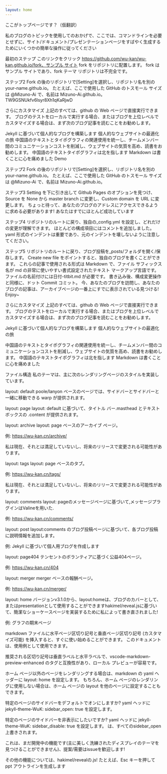 ```yaml
---
layout: home
---
```

ここがトップページです？（仮翻訳）

私のブログのトピックを使用してのおかげで、ここでは、コマンドラインを必要とせずに、サイト/ドキュメント/プレゼンテーションページをすばやく生成するためにいくつかの簡単な操作に従ってください

  最初のステップ
このリンクをクリック https://github.com/wu-kan/wu-kan.github.io/fork、サンプル サイト fork をリポジトリに配置します。 fork はサンプル サイトであり、fork テーマ リポジトリは不完全です。

  ステップ2
Fork の後のリポジトリで[Setting]を選択し、リポジトリ名を別の your-name.github.io。
たとえば、ここで使用した GitHub のトスモール サイズは @Mizuno-Ai で、名前は Mizuno-Ai.github.io。
TW9GSNUkfv6lsyr8Xh1qKaRjwD

  さらにカスタマイズ
上記のすべては、github の Web ページで直接実行できます。 ブログのテストをローカルで実行する場合、またはブログを上位レベルでカスタマイズする場合は、まず次のブログ記事を読むことをお勧めします。

Jekyll に基づいて個人的なブログを構築します
個人的なウェブサイトの最適化の旅
中国語のテキストとタイポグラフィの関連使用を統一し、チームメンバー間のコミュニケーションコストを削減し、ウェブサイトの気質を高め、読書をお勧めします。
中国語のテキストタイポグラフィは北を指します
Markdown は書くことに心を痛めました
Demo

  ステップ2
Fork の後のリポジトリで[Setting]を選択し、リポジトリ名を別の your-name.github.io。
たとえば、ここで使用した GitHub のトスモール サイズは @Mizuno-Ai で、名前は Mizuno-Ai.github.io。

  ステップ3
Setting を下に引き出して Github Pages のオプションを見つけ、Source を None から master branch に変更し、Custom domain を URL に変更します。
ちょっと待って、あなたのブログのアドレスにアクセスできるように求める必要があります! あなたはすでにほとんど成功しています

  ステップ4
リポジトリのルートに戻り、独自の_config.yml を設定し、どれだけの変更が理解できます。 ほとんどの構成項目にはコメントを追加しました。
yaml 形式のインデントは重要であり、元のインデントを壊しないように注意してください。

  ステップ5
リポジトリのルートに戻り、ブログ投稿を_posts/フォルダを開く/保存します。 Create new file をポイントすると、独自のブログを書くことができます。 これらの記事で使用される形式は Markdown で、ファイル サフィックス名が md の非常に使いやすい書式設定されたテキスト マークアップ言語です。
ファイルの名前付けには日付-titbit.md が必要です。
書き込み後、構成変更操作と同様に、ドット Commit コミット。 今、あなたのブログを訪問し、あなたのブログの記事は、アーカイブページの一番上にすでに表示されている見つける! Enjoy~

  さらにカスタマイズ
上記のすべては、github の Web ページで直接実行できます。 ブログのテストをローカルで実行する場合、またはブログを上位レベルでカスタマイズする場合は、まず次のブログ記事を読むことをお勧めします。

Jekyll に基づいて個人的なブログを構築します
個人的なウェブサイトの最適化の旅

中国語のテキストとタイポグラフィの関連使用を統一し、チームメンバー間のコミュニケーションコストを削減し、ウェブサイトの気質を高め、読書をお勧めします。
中国語のテキストタイポグラフィは北を指します
Markdown は書くことに心を痛めました

ファイル構造
私のテーマは、主に次のレンダリングページのスタイルを実装しています。

layout: default
poole/lanyon ベースのページでは、サイドバーとサイドバーと一緒に移動できる warp が提供されます。

layout: page
layout: default に基づいて、タイトル バー.masthead とテキスト ボックスの .content が提供されます。

layout: archive
layout: page ベースのアーカイブ ページ。

例: https://wu-kan.cn/archive/

私は現在、それとは満足していないし、将来のリリースで変更される可能性があります。

layout: tags
layout: page ベースのタブ。

例: https://wu-kan.cn/tags/

私は現在、それとは満足していないし、将来のリリースで変更される可能性があります。

layout: comments
layout: pageのメッセージページに基づいて,メッセージプラグインはValineを用いた.

例: https://wu-kan.cn/comments/

layout: post
layout:comments のブログ投稿ページに基づいて、各ブログ投稿に説明情報を追加します。

例: Jekyll に基づいて個人用ブログを作成します

layout: page404
テンセントのボランティアに基づく公益404ページ。

例: https://wu-kan.cn/404

layout: merger
merger ベースの報酬ページ。

例: https://wu-kan.cn/merger/

layout: home
バージョンv3.1.0から、layout:homeは、ブログのカバーとして、またはpresentationとして使用することができますhakimel/reveal.jsに基づいて、簡潔なショーケースページを実装するために私によって書き直されました!

例: グラフの期末ページ

markdown ファイルに水平ページ区切り記号と垂直ページ区切り記号 (カスタマイズ可能) を挿入すると、すぐに使い始めることができます。 このドキュメントは、使用例として使用できます。

推奨される区切り記号は垂直ラベルと水平ラベルで、vscode-markdown-preview-enhanced のタグと互換性があり、ローカル プレビューが容易です。

ホーム ページ以外のページをレンダリングする場合は、markdown の yaml ヘッダーに layout: home を設定します。 もちろん、ホーム ページのレンダリングに使用しない場合は、ホーム ページの layout を他のページに設定することもできます。

特定のページのサイドバーをデフォルトでオンにしますか? yaml ヘッドに jekyll-theme-WuK: sidebar_open: true を設定します。

特定のページのサイドバーを非表示にしたいですか? yaml ヘッドに jekyll-theme-WuK: sidebar_disable: true を設定します。 は、すべてのsidebar_open上書きされます。

これは、まだ開発中の機能です(主に美しく洗練されたディスプレイのテーマを見つけることができません)、提案/需要はissueを歓迎します!

その他の機能については、hakimel/revealの.js! たとえば、Esc キーを押して ppt アウトラインを生成します



